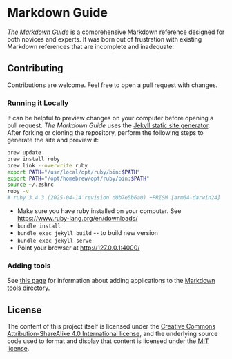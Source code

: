 # Markdown Guide

*[The Markdown Guide](https://www.markdownguide.org)* is a comprehensive Markdown reference designed for both novices and experts. It was born out of frustration with existing Markdown references that are incomplete and inadequate.

## Contributing

Contributions are welcome. Feel free to open a pull request with changes.

### Running it Locally

It can be helpful to preview changes on your computer before opening a pull request. *The Markdown Guide* uses the [Jekyll static site generator](http://jekyllrb.com/). After forking or cloning the repository, perform the following steps to generate the site and preview it:

```sh
brew update
brew install ruby
brew link --overwrite ruby     
export PATH="/usr/local/opt/ruby/bin:$PATH"  
export PATH="/opt/homebrew/opt/ruby/bin:$PATH" 
source ~/.zshrc              
ruby -v      
# ruby 3.4.3 (2025-04-14 revision d0b7e5b6a0) +PRISM [arm64-darwin24]
```

- Make sure you have ruby installed on your computer. See https://www.ruby-lang.org/en/downloads/
- `bundle install`
- `bundle exec jekyll build` -- to build new version
- `bundle exec jekyll serve`
- Point your browser at http://127.0.0.1:4000/

### Adding tools

See [this page](https://github.com/mattcone/markdown-guide/wiki/Markdown-tool-directory) for information about adding applications to the [Markdown tools directory](https://www.markdownguide.org/tools/).

## License

The content of this project itself is licensed under the [Creative Commons Attribution-ShareAlike 4.0 International license](https://creativecommons.org/licenses/by-sa/4.0/), and the underlying source code used to format and display that content is licensed under the [MIT license](LICENSE.txt).
